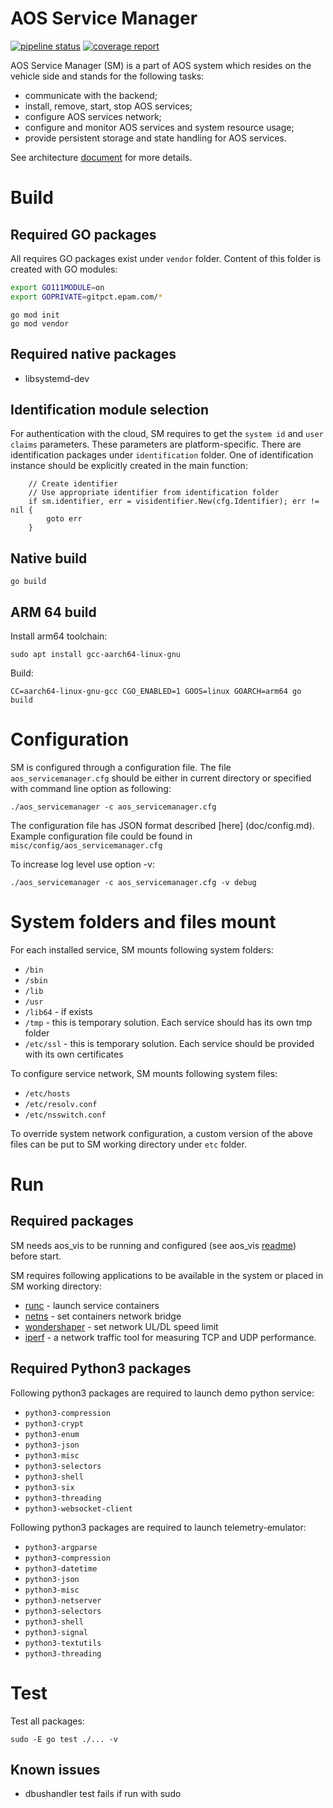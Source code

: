 
# AOS Service Manager  
[![pipeline status](https://gitpct.epam.com/epmd-aepr/aos_servicemanager/badges/master/pipeline.svg)](https://gitpct.epam.com/epmd-aepr/aos_servicemanager/commits/master)
[![coverage report](https://gitpct.epam.com/epmd-aepr/aos_servicemanager/badges/master/coverage.svg)](https://gitpct.epam.com/epmd-aepr/aos_servicemanager/commits/master)  

AOS Service Manager (SM) is a part of AOS system which resides on the vehicle side and stands for the following tasks:

* communicate with the backend;
* install, remove, start, stop AOS services;
* configure AOS services network;
* configure and monitor AOS services and system resource usage;
* provide persistent storage and state handling for AOS services.

See architecture [document](doc/architecture.md) for more details.

# Build

## Required GO packages

All requires GO packages exist under `vendor` folder. Content of this folder is created with GO modules:

```bash
export GO111MODULE=on
export GOPRIVATE=gitpct.epam.com/*
```

```golang
go mod init
go mod vendor
```

## Required native packages

* libsystemd-dev

## Identification module selection

For authentication with the cloud, SM requires to get the `system id` and `user claims` parameters. These parameters are platform-specific. There are identification packages under `identification` folder. One of identification instance should be explicitly created in the  main function:

```golang
	// Create identifier
	// Use appropriate identifier from identification folder
	if sm.identifier, err = visidentifier.New(cfg.Identifier); err != nil {
		goto err
	}
```

## Native build

```
go build
```

## ARM 64 build

Install arm64 toolchain:
```
sudo apt install gcc-aarch64-linux-gnu
```
Build:

```
CC=aarch64-linux-gnu-gcc CGO_ENABLED=1 GOOS=linux GOARCH=arm64 go build
```

# Configuration

SM is configured through a configuration file. The file `aos_servicemanager.cfg` should be either in current directory or specified with command line option as following:
```
./aos_servicemanager -c aos_servicemanager.cfg
```
The configuration file has JSON format described [here] (doc/config.md). Example configuration file could be found in `misc/config/aos_servicemanager.cfg`

To increase log level use option -v:
```
./aos_servicemanager -c aos_servicemanager.cfg -v debug
```

# System folders and files mount

For each installed service, SM mounts following system folders:
* `/bin`
* `/sbin`
* `/lib`
* `/usr`
* `/lib64` - if exists
* `/tmp` - this is temporary solution. Each service should has its own tmp folder
* `/etc/ssl` - this is temporary solution. Each service should be provided with its own certificates

To configure service network, SM mounts following system files:
* `/etc/hosts`
* `/etc/resolv.conf`
* `/etc/nsswitch.conf`

To override system network configuration, a custom version of the above files can be put to SM working directory under `etc` folder.

# Run

## Required packages

SM needs aos_vis to be running and configured (see aos_vis [readme](https://gitpct.epam.com/epmd-aepr/aos_vis/blob/master/README.md)) before start.

SM requires following applications to be available in the system or placed in SM working directory:
* [runc](https://github.com/opencontainers/runc) - launch service containers
* [netns](https://github.com/genuinetools/netns) - set containers network bridge
* [wondershaper](https://github.com/magnific0/wondershaper) - set network UL/DL speed limit
* [iperf](https://sourceforge.net/projects/iperf2/) - a network traffic tool for measuring TCP and UDP performance. 

## Required Python3 packages

Following python3 packages are required to launch demo python service:
* `python3-compression`
* `python3-crypt`
* `python3-enum`
* `python3-json`
* `python3-misc`
* `python3-selectors`
* `python3-shell`
* `python3-six`
* `python3-threading`
* `python3-websocket-client`

Following python3 packages are required to launch telemetry-emulator:
* `python3-argparse`
* `python3-compression`
* `python3-datetime`
* `python3-json`
* `python3-misc`
* `python3-netserver`
* `python3-selectors`
* `python3-shell`
* `python3-signal`
* `python3-textutils`
* `python3-threading`

# Test

Test all packages:

```
sudo -E go test ./... -v
```
## Known issues
* dbushandler test fails if run with sudo
